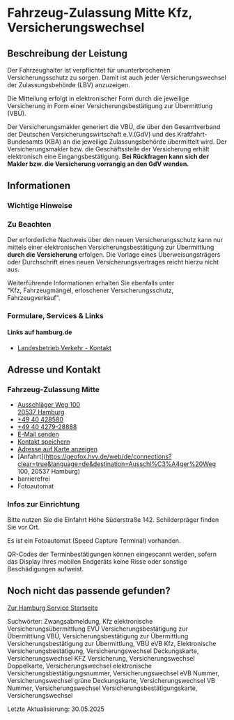 




Fahrzeug-Zulassung Mitte Kfz, Versicherungswechsel
==================================================

Beschreibung der Leistung
-------------------------

Der Fahrzeughalter ist verpflichtet für ununterbrochenen Versicherungsschutz zu sorgen. Damit ist auch jeder Versicherungswechsel der Zulassungsbehörde (LBV) anzuzeigen.

Die Mitteilung erfolgt in elektronischer Form durch die jeweilige Versicherung in Form einer Versicherungsbestätigung zur Übermittlung (VBÜ).

Der Versicherungsmakler generiert die VBÜ, die über den Gesamtverband der Deutschen Versicherungswirtschaft e.V.(GdV) und des Kraftfahrt-Bundesamts (KBA) an die jeweilige Zulassungsbehörde übermittelt wird. Der Versicherungsmakler bzw. die Geschäftsstelle der Versicherung erhält elektronisch eine Eingangsbestätigung. **Bei Rückfragen kann sich der Makler bzw. die Versicherung vorrangig an den GdV wenden.**

Informationen
-------------

### Wichtige Hinweise

### Zu Beachten

Der erforderliche Nachweis über den neuen Versicherungsschutz kann nur mittels einer elektronischen Versicherungsbestätigung zur Übermittlung **durch die Versicherung** erfolgen. Die Vorlage eines Überweisungsträgers oder Durchschrift eines neuen Versicherungsvertrages reicht hierzu nicht aus.

Weiterführende Informationen erhalten Sie ebenfalls unter "Kfz, Fahrzeugmängel, erloschener Versicherungsschutz, Fahrzeugverkauf".

### Formulare, Services & Links

#### Links auf hamburg.de

* [Landesbetrieb Verkehr - Kontakt](https://www.hamburg.de/verkehr/lbv/kontakt)

Adresse und Kontakt
-------------------

### Fahrzeug-Zulassung Mitte

* [Ausschläger Weg 100   
  20537 Hamburg](#)
* [+49 40 428580](tel:+4940428580 "+49 40 428580")
* [+49 40 4279-28888](tel:+4940427928888 "+49 40 4279-28888")
* [E-Mail senden](mailto:info@lbv.hamburg.de)
* [Kontakt speichern](//iason.hamburg.de/befi/info/vcard/11833429/ "Kontakt speichern")
* [Adresse auf Karte anzeigen](#)
* [Anfahrt](https://geofox.hvv.de/web/de/connections?clear=true&language=de&destination=Ausschl%C3%A4ger%20Weg 100, 20537 Hamburg)
* barrierefrei
* Fotoautomat

### Infos zur Einrichtung

Bitte nutzen Sie die Einfahrt Höhe Süderstraße 142. Schilderpräger finden Sie vor Ort.
  
  
Es ist ein Fotoautomat (Speed Capture Terminal) vorhanden.
  
  
QR-Codes der Terminbestätigungen können eingescannt werden, sofern das Display Ihres mobilen Endgeräts keine Risse oder sonstige Beschädigungen aufweist.

Noch nicht das passende gefunden?
---------------------------------

 [Zur Hamburg Service Startseite](/service/)

Suchwörter: Zwangsabmeldung, Kfz elektronische Versicherungsübermittlung EVÜ Versicherungsbestätigung zur Übermittlung VBÜ, Versicherungsbestätigung zur Übermittlung Versicherungsbestätigung zur Übermittlung, VBÜ eVB Kfz, Elektronische Versicherungsbestätigung, Versicherungswechsel Deckungskarte, Versicherungswechsel KFZ Versicherung, Versicherungswechsel Doppelkarte, Versicherungswechsel elektronische Versicherungsbestätigungsnummer, Versicherungswechsel eVB Nummer, Versicherungswechsel grüne Deckungskarte, Versicherungswechsel VB Nummer, Versicherungswechsel Versicherungsbestätigungskarte, Versicherungswechsel

Letzte Aktualisierung: 30.05.2025

